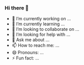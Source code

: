 ### Hi there 👋

- 🔭 I’m currently working on ...
- 🌱 I’m currently learning ...
- 👯 I’m looking to collaborate on ...
- 🤔 I’m looking for help with ...
- 💬 Ask me about ...
- 📫 How to reach me: ...
- 😄 Pronouns: ...
- ⚡ Fun fact: ...

<!--
**SalvadorCisneros/SalvadorCisneros** is a ✨ _special_ ✨ repository because its `README.md` (this file) appears on your GitHub profile.

Here are some ideas to get you started:


-->
